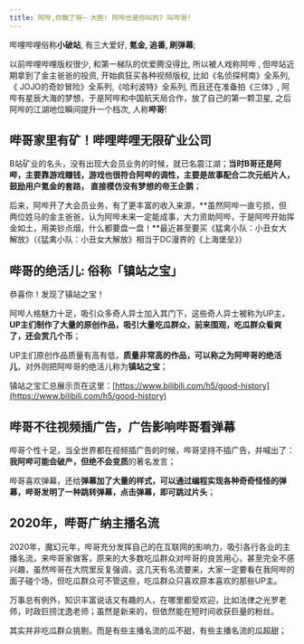 ```yaml
---
title: 阿哔,你飘了呀~ 大胆! 阿哔也是你叫的? 叫哔哥!
---
```


哔哩哔哩俗称**小破站**, 有三大爱好, **氪金, 追番, 刷弹幕**;

以前哔哩哔哩版权很少, 和第一梯队的优爱腾没得比, 所以被人戏称阿哔 , 但哔站近期拿到了金主爸爸的投资, 开始疯狂买各种视频版权, 比如《名侦探柯南》全系列,《 JOJO的奇妙冒险》全系列,《哈利波特》全系列, 而且还在准备拍《三体》, 阿哔有星辰大海的梦想，于是阿哔和中国航天局合作，放了自己的第一颗卫星, 之后阿哔的江湖地位瞬间提升一个档次, 人称**哔哥**!



## 哔哥家里有矿！哔哩哔哩无限矿业公司


B站矿业的名头，没有出现大会员业务的时候，就已名震江湖；**当时B哥还是阿哔，主要靠游戏赚钱，游戏也很符合阿哔的调性，主要是故事配合二次元纸片人，鼓励用户氪金的套路， 直接模仿没有梦想的帝王企鹅**；

后来，阿哔开了大会员业务，有了更丰富的收入来源，**虽然阿哔一直亏损，但两位姓马的金主爸爸，认为阿哔未来一定能成事，大力资助阿哔，于是阿哔开始挥金如土，用美钞点烟，什么都要盘一盘！**最近甚至要买《猛禽小队：小丑女大解放》（《猛禽小队：小丑女大解放》相当于DC漫界的《上海堡垒》）


## 哔哥的绝活儿: 俗称「镇站之宝」

恭喜你！发现了镇站之宝！

阿哔人格魅力十足，吸引众多奇人异士加入其门下，这些奇人异士被称为UP主，**UP主们制作了大量的原创作品，吸引大量吃瓜群众，前来围观，吃瓜群众看爽了，还会赏几个币**；

UP主们原创作品质量有高有低，**质量非常高的作品，可以称之为阿哔哥的绝活儿**，对外则把阿哔哥的绝活儿称为**镇站之宝**；

镇站之宝汇总展示页在这里：[https://www.bilibili.com/h5/good-history](https://www.bilibili.com/h5/good-history)



## 哔哥不往视频插广告，广告影响哔哥看弹幕

哔哥个性十足，当全世界都在视频插广告的时候，哔哥坚持不插广告，并喊出了： **我阿哔可能会破产，但绝不会变质**的著名发言；

哔哥喜欢弹幕，还给**弹幕加了大量的样式，可以通过编程实现各种奇奇怪怪的弹幕，哔哥发明了一种跳转弹幕，点击弹幕，即可跳过片头**；


## 2020年，哔哥广纳主播名流


2020年，魔幻元年，哔哥充分发挥自己的在互联网的影响力，吸引各行各业的主播名流，来哔哥家做客，原来的大多数吃瓜群众对哔哥的良苦用心，甚至完全不感兴趣，虽然哔哥在大院里反复强调，这几天有名流要来，大家一定要看在我阿哔的面子碰个场，但吃瓜群众可不管这些，吃瓜群众只喜欢原本喜欢的那些UP主。

万事总有例外，知识丰富说话又有趣的人，在哪里都受欢迎，比如法律之光罗老师，时政巨捞沈逸老师；虽然是新来的，但依然能在短时间收获巨量的粉丝。

其实并非吃瓜群众挑剔，而是有些主播名流的瓜不甜，有些主播名流的瓜超甜；















